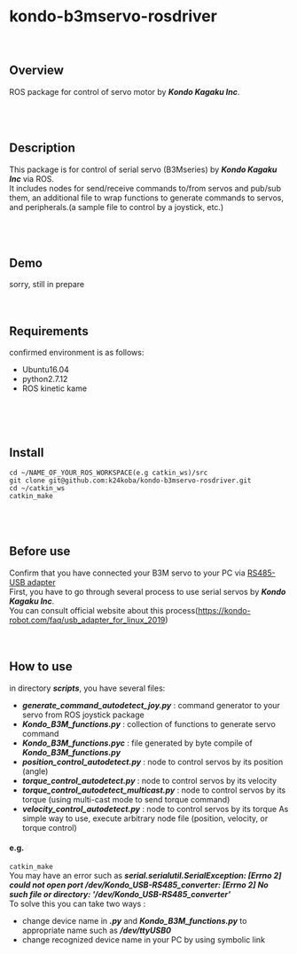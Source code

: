 # kondo-b3mservo-rosdriver
　　
## Overview
ROS package for control of servo motor by ***Kondo Kagaku Inc***.  
<br>
<br>
<br>
## Description
This package is for control of serial servo (B3Mseries) by ***Kondo Kagaku Inc*** via ROS.  
It includes nodes for send/receive commands to/from servos and pub/sub them, an additional file to wrap functions to generate commands to servos, and peripherals.(a sample file to control by a joystick, etc.)  
<br>
<br>
<br>
## Demo
sorry, still in prepare
<br>
<br>
<br>
## Requirements
confirmed environment is as follows:
  * Ubuntu16.04  
  * python2.7.12  
  * ROS kinetic kame  
<br>
<br>
<br>

## Install
`cd ~/NAME_OF_YOUR_ROS_WORKSPACE(e.g catkin_ws)/src`  
`git clone git@github.com:k24koba/kondo-b3mservo-rosdriver.git`  
`cd ~/catkin_ws`  
`catkin_make`  
<br>
<br>
<br>
## Before use
Confirm that you have connected your B3M servo to your PC via [RS485-USB adapter](https://kondo-robot.com/product/02133)  
First, you have to go through several process to use serial servos by ***Kondo Kagaku Inc***.<br>
You can consult official website about this process(https://kondo-robot.com/faq/usb_adapter_for_linux_2019)
<br>
<br>
<br>
## How to use
in directory ***scripts***, you have several files:
  * ***generate_command_autodetect_joy.py***  : command generator to your servo from ROS joystick package
  * ***Kondo_B3M_functions.py***  :  collection of functions to generate servo command
  * ***Kondo_B3M_functions.pyc*** : file generated by byte compile of ***Kondo_B3M_functions.py***
  * ***position_control_autodetect.py***  : node to control servos by its position (angle)
  * ***torque_control_autodetect.py***  : node to control servos by its velocity
  * ***torque_control_autodetect_multicast.py*** : node to control servos by its torque (using multi-cast mode to send torque command)
  * ***velocity_control_autodetect.py*** : node to control servos by its torque
As simple way to use, execute arbitrary node file (position, velocity, or torque control)  
#### e.g.  
`catkin_make`  
You may have an error such as ***serial.serialutil.SerialException: [Errno 2] could not open port /dev/Kondo_USB-RS485_converter: [Errno 2] No such file or directory: '/dev/Kondo_USB-RS485_converter'***  
To solve this you can take two ways : <br>
  * change device name in ***<node file>.py*** and ***Kondo_B3M_functions.py*** to appropriate name such as ***/dev/ttyUSB0***  
  * change recognized device name in your PC by using symbolic link
